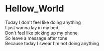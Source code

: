 # Hellow_World

Today I don't feel like doing anything<br>
I just wanna lay in my bed<br>
Don't feel like picking up my phone<br>
So leave a message after tone<br>
Because today I swear I'm not doing anything<br>
